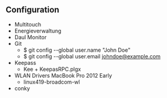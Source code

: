 ## Configuration

- Multitouch
- Energieverwaltung
- Daul Monitor 
- Git
    - $ git config --global user.name "John Doe"
    - $ git config --global user.email johndoe@example.com 
- Keepass
    - Kee + KeepasRPC.plgx
- WLAN Drivers MacBook Pro 2012 Early
    - linux419-broadcom-wl
- conky
    

